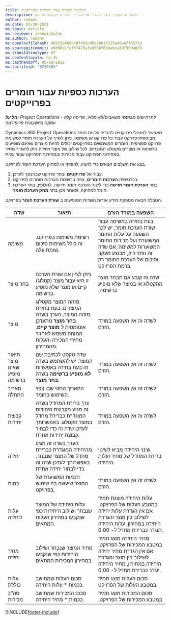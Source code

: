 ```yaml
---
title: הערכות כספיות עבור חומרים בפרוייקטים
description: נושא זה מסביר כיצד להגדיר או להעריך חומרים מבוססי פרויקט.
author: rumant
ms.date: 03/30/2021
ms.topic: article
ms.reviewer: johnmichalak
ms.author: rumant
ms.openlocfilehash: 089158666dc8fd09cd5d2b615715ed8aaff5575a
ms.sourcegitcommit: e6090e1fef5f475a3cd56b78b6abca29f90da8f5
ms.translationtype: HT
ms.contentlocale: he-IL
ms.lasthandoff: 05/10/2022
ms.locfileid: "8737303"
---
```

# <a name="financial-estimates-for-materials-on-projects"></a>הערכות כספיות עבור חומרים בפרוייקטים

_**חל על:** Project Operations לתרחישים מבוססי משאבים/לא מלאי, פריסה קלה - עסקה בחשבונית פרופורמה_

Dynamics 365 Project Operations מאפשר למנהלי פרויקטים להגדיר עלויות חומר מבוססות פרויקט עבור כל פרויקט או משימה. ניתן לשייך כל הערכת חומר למשימת פרויקט ספציפית. חומרים המשמשים בפרויקטים יכולים להיות מוצרים שאינם מופיעים ברשימה או מוצרים מקטלוג המוצרים. לכל שילוב של מוצר ויחידה ניתן להגדיר מחיר במחירוני הפרויקט עבור מכירות ובמחירוני הפרויקט עבור עלות.  

בצע את השלבים הבאים כדי להציג, להוסיף או למחוק הערכת חומר לפרויקט.

1. עבור אל **פרויקטים** ובחר פרויקט שברצונך לעדכן.
2. בכרטיסיה **הערכות חומרים**, צפה ברשימת הערכות חומרים לפרויקט.
3. בחר **הערכת חומר חדשה** כדי ליצור הערכת חומר חדשה. לחלופין, בחר הערכת חומר למחיקה, ולאחר מכן בחר **מחק הערכת חומר**.

הטבלה הבאה מספקת מידע אודות השדות המופיעים ב **שורת הערכת חומר** בפרויקט. 

| **שדה** | **תיאור** | **השפעה במורד הזרם** |
| --- | --- | --- |
| משימה | רשימת משימות בפרויקט. זה כולל משימות סיכום וצומת עלה. | בעת בחירה במשימה עבור שורת הערכת חומר, יש לכך השפעה על עלות החומר המשוערת ועל מכירות החומר המשוערות למשימה. אם שדה זה נותר ריק, מבוצע מעקב וסיכום של הערכת החומר רק ברמת הפרויקט. |
| בחר מוצר |  ניתן לציין אם שורת הערכה זו היא עבור מוצר (קטלוג) קיים או מוצר ש‏‫לא מופיע ברשימה‬. | שדה זה קובע אם תבחר מוצר מהקטלוג או במוצר ש‏‫לא מופיע ברשימה. |
| מוצר | מזהה המוצר מקטלוג המוצרים. בעת בחירת מזהה המוצר, הערך בשדה **בחר מוצר** מתעדכן אוטומטית ל **מוצר קיים**. המזהה משמש לאחזור מחירי המכירה והעלות מהמחירון. | לשדה זה אין השפעה במורד הזרם. |
| תיאור מוצר שאינו מופיע ברשימה | שדה טקסט לכתיבת שם המוצר. יש להשתמש בשדה זה בעת בחירה באפשרות **לא מופיע ברשימה** בשדה **בחר מוצר**.| לשדה זה אין השפעה במורד הזרם. |
| תאריך התחלה | התאריך החזוי שבו צפוי השימוש בחומר. | לשדה זה אין השפעה במורד הזרם. |
| קבוצת יחידות | ערך ברירת המחדל בשדה זה מגיע מקבוצת היחידות המוגדרת כברירת מחדל במוצר הקטלוג. באפשרותך לעדכן שדה זה כדי לבחור קבוצת יחידות אחרת. | לשדה זה אין השפעה במורד הזרם. |
| יחידה | הערך בשדה זה מגיע מהיחידה המוגדרת כברירת מחדל של המוצר שנבחר. באפשרותך לעדכן שדה זה כדי לבחור יחידה אחרת. | שינוי היחידה מביא לשינוי ברירת המחדל של מחיר ועלות היחידה. |
| כמות | הכמות המשוערת של המוצר שיעשה בה שימוש בפרויקט. | לשדה זה אין השפעה במורד הזרם. |
| עלות ליחידה | עלות היחידה של המוצר שנבחר ושילוב היחידות כפי שנקבעו במחירון העלות המתאים. | עלות היחידה מוצגת תמיד במטבע העלות של הפרויקט. אם אין הגדרת עלות יחידה לשילוב בין מוצר והגדרת היחידה במחירון, עלות היחידה תוגדר כברירת מחדל ל- 0.00. |
| מחיר יחידה | מחיר המוצר שנבחר ושילוב היחידות כפי שנקבעו במחירון המכירות המתאים. | מחיר היחידה מוצג תמיד במטבע המכירות של הפרויקט. אם אין הגדרת מחיר יחידה לשילוב בין מוצר והגדרת היחידה במחירון, מחיר היחידה יוגדר כברירת מחדל ל- 0.00.|
| עלות כוללת | סכום העלות שמחושב ככמות \* עלות היחידה.| סכום העלות מוצג תמיד במטבע העלות של הפרויקט. |
| סה"כ מכירות | סכום המכירות שמחושב ככמות \* מחיר היחידה. | ‏‫סכום המכירות מוצג תמיד במטבע המכירות של הפרויקט. |


[!INCLUDE[footer-include](../includes/footer-banner.md)]
